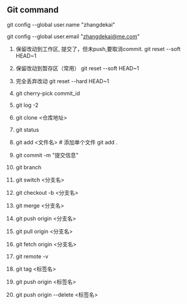 ## Git command

git config --global user.name "zhangdekai"

git config --global user.email "zhangdekai@me.com"

1. 保留改动到工作区, 提交了，但未push,要取消commit.
   git reset --soft HEAD~1

2. 保留改动到暂存区（常用）
   git reset --soft HEAD~1

3. 完全丢弃改动
   git reset --hard HEAD~1

4. git cherry-pick commit_id
5. git log -2
6. git clone <仓库地址>
7. git status
8. git add <文件名>  # 添加单个文件
   git add .
9. git commit -m "提交信息"
10. git branch
11. git switch <分支名>
12. git checkout -b <分支名>
13. git merge <分支名>
14. git push origin <分支名>
15. git pull origin <分支名>
16. git fetch origin <分支名>
17. git remote -v
18. git tag <标签名>
19. git push origin <标签名>
20. git push origin --delete <标签名>






